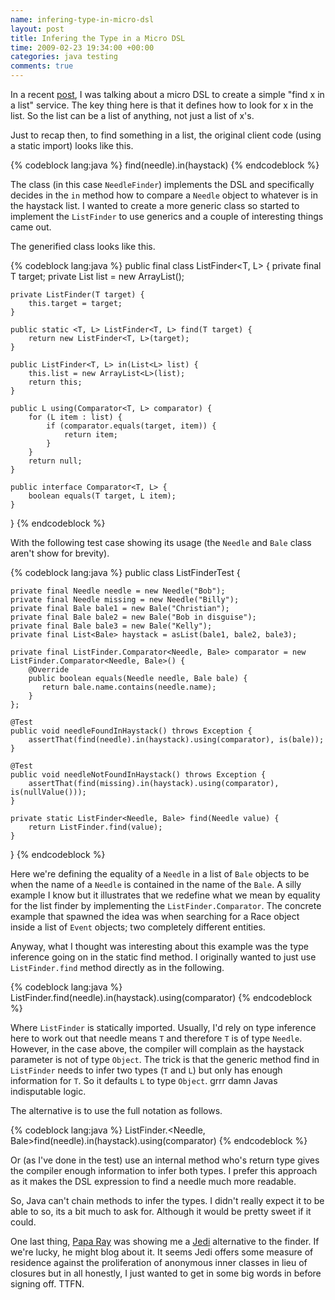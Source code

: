 ```yaml
---
name: infering-type-in-micro-dsl
layout: post
title: Infering the Type in a Micro DSL
time: 2009-02-23 19:34:00 +00:00
categories: java testing
comments: true
---
```


In a recent [post](http://pequenoperro.blogspot.com/2009/02/more-on-micro-dsls.html), I was talking about a micro DSL to create a simple "find x in a list" service. The key thing here is that it defines how to look for x in the list. So the list can be a list of anything, not just a list of x's.
  
Just to recap then, to find something in a list, the original client code
(using a static import) looks like this.

{% codeblock lang:java %}
find(needle).in(haystack)
{% endcodeblock %}


  
The class (in this case `NeedleFinder`) implements the DSL and specifically
decides in the `in` method how to compare a `Needle` object to whatever is in the
haystack list. I wanted to create a more generic class so started to implement
the `ListFinder` to use generics and a couple of interesting things came out.

<!-- more -->
  
The generified class looks like this.

      
{% codeblock lang:java %}
public final class ListFinder<T, L> {
    private final T target;
    private List<L> list = new ArrayList<L>();

    private ListFinder(T target) {
        this.target = target;
    }

    public static <T, L> ListFinder<T, L> find(T target) {
        return new ListFinder<T, L>(target);
    }

    public ListFinder<T, L> in(List<L> list) {
        this.list = new ArrayList<L>(list);
        return this;
    }

    public L using(Comparator<T, L> comparator) {
        for (L item : list) {
            if (comparator.equals(target, item)) {
                return item;
            }
        }
        return null;
    }

    public interface Comparator<T, L> {
        boolean equals(T target, L item);
    }
}
{% endcodeblock %}


  
With the following test case showing its usage (the `Needle` and `Bale` class
aren't show for brevity).

{% codeblock lang:java %}
public class ListFinderTest {

    private final Needle needle = new Needle("Bob");
    private final Needle missing = new Needle("Billy");
    private final Bale bale1 = new Bale("Christian");
    private final Bale bale2 = new Bale("Bob in disguise");
    private final Bale bale3 = new Bale("Kelly");
    private final List<Bale> haystack = asList(bale1, bale2, bale3);

    private final ListFinder.Comparator<Needle, Bale> comparator = new ListFinder.Comparator<Needle, Bale>() {
        @Override
        public boolean equals(Needle needle, Bale bale) {
           return bale.name.contains(needle.name);
        }
    };

    @Test
    public void needleFoundInHaystack() throws Exception {
        assertThat(find(needle).in(haystack).using(comparator), is(bale));
    }

    @Test
    public void needleNotFoundInHaystack() throws Exception {
        assertThat(find(missing).in(haystack).using(comparator), is(nullValue()));
    }

    private static ListFinder<Needle, Bale> find(Needle value) {
        return ListFinder.find(value);
    }
}
{% endcodeblock %}


  
Here we're defining the equality of a `Needle` in a list of `Bale` objects to be
when the name of a `Needle` is contained in the name of the `Bale`. A silly
example I know but it illustrates that we redefine what we mean by equality
for the list finder by implementing the `ListFinder.Comparator`. The concrete
example that spawned the idea was when searching for a Race object inside a
list of `Event` objects; two completely different entities.

  
Anyway, what I thought was interesting about this example was the type
inference going on in the static find method. I originally wanted to just use
`ListFinder.find` method directly as in the following.


{% codeblock lang:java %}
ListFinder.find(needle).in(haystack).using(comparator)
{% endcodeblock %}

    

  
Where `ListFinder` is statically imported. Usually, I'd rely on type inference
here to work out that needle means `T` and therefore `T` is of type `Needle`.
However, in the case above, the compiler will complain as the haystack
parameter is not of type `Object`. The trick is that the generic method find in
`ListFinder` needs to infer two types (`T` and `L`) but only has enough information
for `T`. So it defaults `L` to type `Object`. grrr damn Javas indisputable logic.

  
The alternative is to use the full notation as follows.

    
      
{% codeblock lang:java %}
ListFinder.<Needle, Bale>find(needle).in(haystack).using(comparator)
{% endcodeblock %}

  
Or (as I've done in the test) use an internal method who's return type gives
the compiler enough information to infer both types. I prefer this approach as
it makes the DSL expression to find a needle much more readable.

  
So, Java can't chain methods to infer the types. I didn't really expect it to
be able to so, its a bit much to ask for. Although it would be pretty sweet if
it could.

  
One last thing, [Papa Ray](http://codewax.blogspot.com/) was showing me a
[Jedi](http://docs.codehaus.org/display/JEDI/Home) alternative to the finder.
If we're lucky, he might blog about it. It seems Jedi offers some measure of
residence against the proliferation of anonymous inner classes in lieu of
closures but in all honestly, I just wanted to get in some big words in before
signing off. TTFN.

  




  

